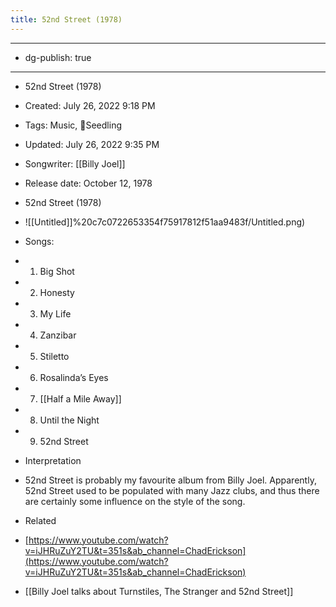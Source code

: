 ```yaml
---
title: 52nd Street (1978)
---
```


- --

- dg-publish: true

- --

- 52nd Street (1978)

- Created: July 26, 2022 9:18 PM

- Tags: Music, 🌱Seedling

- Updated: July 26, 2022 9:35 PM

- Songwriter: [[Billy Joel]] 

- Release date: October 12, 1978

- 52nd Street (1978)

- ![[Untitled]]%20c7c0722653354f75917812f51aa9483f/Untitled.png)

- Songs:

- 1. Big Shot

- 2. Honesty

- 3. My Life

- 4. Zanzibar

- 5. Stiletto

- 6. Rosalinda’s Eyes

- 7. [[Half a Mile Away]] 

- 8. Until the Night

- 9. 52nd Street

- Interpretation

- 52nd Street is probably my favourite album from Billy Joel. Apparently, 52nd Street used to be populated with many Jazz clubs, and thus there are certainly some influence on the style of the song.

- Related

- [https://www.youtube.com/watch?v=iJHRuZuY2TU&t=351s&ab_channel=ChadErickson](https://www.youtube.com/watch?v=iJHRuZuY2TU&t=351s&ab_channel=ChadErickson)

- [[Billy Joel talks about Turnstiles, The Stranger and 52nd Street]]
